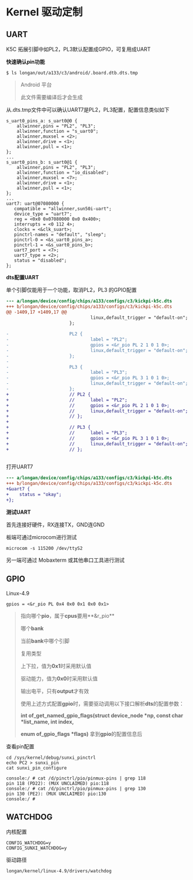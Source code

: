 # Kernel 驱动定制

## UART

K5C 拓展引脚中如PL2，PL3默认配置成GPIO，可复用成UART

**快速确认pin功能**

```
$ ls longan/out/a133/c3/android/.board.dtb.dts.tmp
```

> Android 平台
>
> 此文件需要编译后才会生成

从.dts.tmp文件中可以确认UART7是PL2，PL3配置，配置信息类似如下

```
s_uart0_pins_a: s_uart0@0 {
    allwinner,pins = "PL2", "PL3";
    allwinner,function = "s_uart0";
    allwinner,muxsel = <2>;
    allwinner,drive = <1>;
    allwinner,pull = <1>;
};
...
s_uart0_pins_b: s_uart0@1 {
    allwinner,pins = "PL2", "PL3";
    allwinner,function = "io_disabled";
    allwinner,muxsel = <7>;
    allwinner,drive = <1>;
    allwinner,pull = <1>;
};
...
uart7: uart@07080000 {
   compatible = "allwinner,sun50i-uart";
   device_type = "uart7";
   reg = <0x0 0x07080000 0x0 0x400>;
   interrupts = <0 112 4>;
   clocks = <&clk_suart>;
   pinctrl-names = "default", "sleep";
   pinctrl-0 = <&s_uart0_pins_a>;
   pinctrl-1 = <&s_uart0_pins_b>;
   uart7_port = <7>;
   uart7_type = <2>;
   status = "disabled";
};
```

**dts配置UART**

单个引脚仅能用于一个功能，取消PL2，PL3 的GPIO配置

```diff
--- a/longan/device/config/chips/a133/configs/c3/kickpi-k5c.dts
+++ b/longan/device/config/chips/a133/configs/c3/kickpi-k5c.dts
@@ -1409,17 +1409,17 @@
                                linux,default_trigger = "default-on";
                        };
 
-                       PL2 {
-                               label = "PL2";
-                               gpios = <&r_pio PL 2 1 0 1 0>;
-                               linux,default_trigger = "default-on";
-                       };
-
-                       PL3 {
-                               label = "PL3";
-                               gpios = <&r_pio PL 3 1 0 1 0>;
-                               linux,default_trigger = "default-on";
-                       };
+                       // PL2 {
+                       //      label = "PL2";
+                       //      gpios = <&r_pio PL 2 1 0 1 0>;
+                       //      linux,default_trigger = "default-on";
+                       // };
+
+                       // PL3 {
+                       //      label = "PL3";
+                       //      gpios = <&r_pio PL 3 1 0 1 0>;
+                       //      linux,default_trigger = "default-on";
+                       // };
 
```

打开UART7

```diff
--- a/longan/device/config/chips/a133/configs/c3/kickpi-k5c.dts
+++ b/longan/device/config/chips/a133/configs/c3/kickpi-k5c.dts
+&uart7 {
+    status = "okay";
+};
```

**测试UART**

首先连接好硬件，RX连接TX，GND连GND

板端可通过microcom进行测试

```
microcom -s 115200 /dev/ttyS2
```

另一端可通过 Mobaxterm 或其他串口工具进行测试



## GPIO

Linux-4.9

```
gpios = <&r_pio PL 0x4 0x0 0x1 0x0 0x1>
```

> 指向哪个**pio**，属于**cpus**要用**&r_pio**
>
> 哪个**bank**
>
> 当前**bank**中哪个引脚
>
> 复用类型
>
> 上下拉，值为**0x1**时采用默认值
>
> 驱动能力，值为**0x0**时采用默认值
>
> 输出电平，只有**output**才有效
>
> 使用上述方式配置**gpio**时，需要驱动调用以下接口解析**dts**的配置参数：
>
> **int of_get_named_gpio_flags(struct device_node \*np, const char \*list_name, int index,**
>
> **enum of_gpio_flags \*flags)** 拿到**gpio**的配置信息后



查看pin配置

```
cd /sys/kernel/debug/sunxi_pinctrl
echo PC2 > sunxi_pin
cat sunxi_pin_configure
```



```
console:/ # cat /d/pinctrl/pio/pinmux-pins | grep 118                          
pin 118 (PD22): (MUX UNCLAIMED) pio:118
console:/ # cat /d/pinctrl/pio/pinmux-pins | grep 130                          
pin 130 (PE2): (MUX UNCLAIMED) pio:130
console:/ # 
```



## WATCHDOG

内核配置

```
CONFIG_WATCHDOG=y
CONFIG_SUNXI_WATCHDOG=y
```

驱动路径

```
longan/kernel/linux-4.9/drivers/watchdog
```

